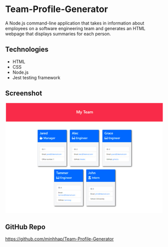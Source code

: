 # Team-Profile-Generator
A Node.js command-line application that takes in information about employees on a software engineering team and generates an HTML webpage that displays summaries for each person.

## Technologies
* HTML
* CSS
* Node.js
* Jest testing framework

## Screenshot
<div>
    <img src="./src/image/team.png"></img>
</div>

## GitHub Repo
https://github.com/minhhap/Team-Profile-Generator